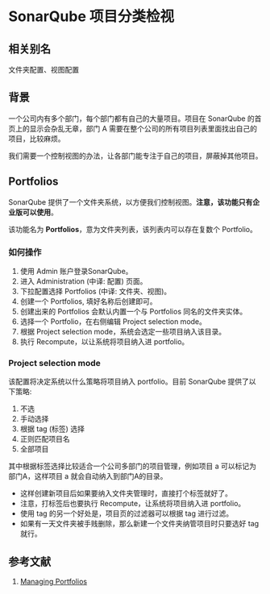 # SonarQube 项目分类检视

## 相关别名

文件夹配置、视图配置

## 背景

一个公司内有多个部门，每个部门都有自己的大量项目。项目在 SonarQube 的首页上的显示会杂乱无章，部门 A 需要在整个公司的所有项目列表里面找出自己的项目，比较麻烦。

我们需要一个控制视图的办法，让各部门能专注于自己的项目，屏蔽掉其他项目。

## Portfolios

SonarQube 提供了一个文件夹系统，以方便我们控制视图。**注意，该功能只有企业版可以使用**。

该功能名为 **Portfolios**，意为文件夹列表，该列表内可以存在复数个 Portfolio。

### 如何操作

1. 使用 Admin 账户登录SonarQube。
2. 进入 Administration (中译: 配置) 页面。
3. 下拉配置选择 Portfolios (中译: 文件夹、视图)。
4. 创建一个 Portfolios, 填好名称后创建即可。
5. 创建出来的 Portfolios 会默认内置一个与 Portfolios 同名的文件夹实体。
6. 选择一个 Portfolio，在右侧编辑 Project selection mode。
7. 根据 Project selection mode，系统会选定一些项目纳入该目录。
8. 执行 Recompute，以让系统将项目纳入进 portfolio。

### Project selection mode

该配置将决定系统以什么策略将项目纳入 portfolio。目前 SonarQube 提供了以下策略:

1. 不选
2. 手动选择
3. 根据 tag (标签) 选择
4. 正则匹配项目名
5. 全部项目

其中根据标签选择比较适合一个公司多部门的项目管理，例如项目 a 可以标记为部门A，这样项目 a 就会自动纳入到部门A的目录。

- 这样创建新项目后如果要纳入文件夹管理时，直接打个标签就好了。
- 注意，打标签后也要执行 Recompute，让系统将项目纳入进 portfolio。
- 使用 tag 的另一个好处是，项目页的过滤器可以根据 tag 进行过滤。
- 如果有一天文件夹被手贱删除，那么新建一个文件夹纳管项目时只要选好 tag 就行。

## 参考文献

1. [Managing Portfolios](https://docs.sonarqube.org/latest/project-administration/managing-portfolios/)
